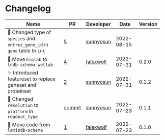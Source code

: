 # Changelog

<!-- prettier-ignore -->
Name | PR | Developer | Date | Version
--- | --- | --- | --- | ---
🎨 Changed type of `species` and `entrez_gene_id` in `gene` table to `int` | [5](https://github.com/laminlabs/lndb-schema-bionty/pull/5) | [sunnyosun](https://github.com/sunnyosun) | 2022-08-15 |
🚚 Move `biolab` to `lndb-schema-wetlab` | [4](https://github.com/laminlabs/lndb-schema-bionty/pull/4) | [falexwolf](https://github.com/falexwolf) | 2022-07-31 | 0.2.0
✨ Introduced featureset to replace geneset and proteinset | [2](https://github.com/laminlabs/lndb-schema-biology/pull/2) | [sunnyosun](https://github.com/sunnyosun) | 2022-07-31 | 0.1.2
🎨 Changed `resolution` to `platform` in `readout_type` | [commit](https://github.com/laminlabs/lndb-schema-biology/commit/14552dd71cea463157f29201126ca9a2e259aded) | [sunnyosun](https://github.com/sunnyosun) | 2022-07-23 | 0.1.1
🚚 Move code from `lamindb-schema` | [1](https://github.com/laminlabs/lndb-schema-biology/pull/1) | [falexwolf](https://github.com/falexwolf) | 2022-07-23 | 0.1.0
